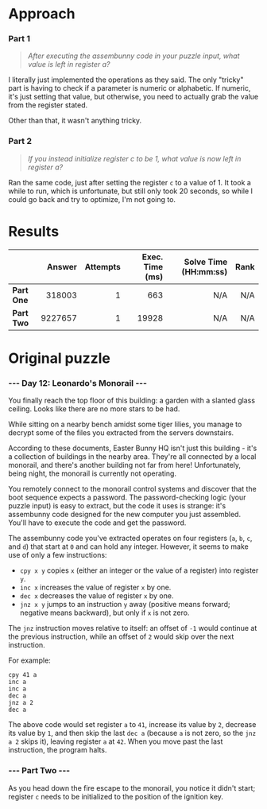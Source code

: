 # Approach
### Part 1
> _After executing the assembunny code in your puzzle input, what value is left in register a?_

I literally just implemented the operations as they said. The only "tricky" part is having to check if a parameter
is numeric or alphabetic. If numeric, it's just setting that value, but otherwise, you need to actually grab the value
from the register stated.

Other than that, it wasn't anything tricky.

### Part 2
> _If you instead initialize register c to be 1, what value is now left in register a?_

Ran the same code, just after setting the register `c` to a value of 1. It took a while to run, which is unfortunate,
but still only took 20 seconds, so while I could go back and try to optimize, I'm not going to.

# Results

|              |  Answer | Attempts | Exec. Time (ms) | Solve Time (HH:mm:ss) | Rank |
|--------------|--------:|---------:|----------------:|----------------------:|-----:|
| **Part One** |  318003 |        1 |             663 |                   N/A |  N/A |
| **Part Two** | 9227657 |        1 |           19928 |                   N/A |  N/A |


# Original puzzle
### --- Day 12: Leonardo's Monorail ---
You finally reach the top floor of this building: a garden with a slanted glass ceiling. Looks like there are no more stars to be had.

While sitting on a nearby bench amidst some tiger lilies, you manage to decrypt some of the files you extracted from the servers downstairs.

According to these documents, Easter Bunny HQ isn't just this building - it's a collection of buildings in the nearby area. They're all connected
by a local monorail, and there's another building not far from here! Unfortunately, being night, the monorail is currently not operating.

You remotely connect to the monorail control systems and discover that the boot sequence expects a password. The password-checking logic (your puzzle input)
is easy to extract, but the code it uses is strange: it's assembunny code designed for the new computer you just assembled. You'll have to execute the code and get the password.

The assembunny code you've extracted operates on four registers (`a`, `b`, `c`, and `d`) that start at `0` and can hold any integer. However, it seems to make use of only a few instructions:

* `cpy x y` copies `x` (either an integer or the value of a register) into register `y`.
* `inc x` increases the value of register `x` by one.
* `dec x` decreases the value of register `x` by one.
* `jnz x y` jumps to an instruction `y` away (positive means forward; negative means backward), but only if `x` is not zero.

The `jnz` instruction moves relative to itself: an offset of `-1` would continue at the previous instruction, while an offset of `2` would skip over the next instruction.

For example:

```
cpy 41 a
inc a
inc a
dec a
jnz a 2
dec a
```

The above code would set register `a` to `41`, increase its value by `2`, decrease its value by `1`, and then skip the last `dec a` (because `a`
is not zero, so the `jnz a 2` skips it), leaving register `a` at `42`. When you move past the last instruction, the program halts.

### --- Part Two ---

As you head down the fire escape to the monorail, you notice it didn't start; register `c` needs to be initialized to the position of the ignition key.
